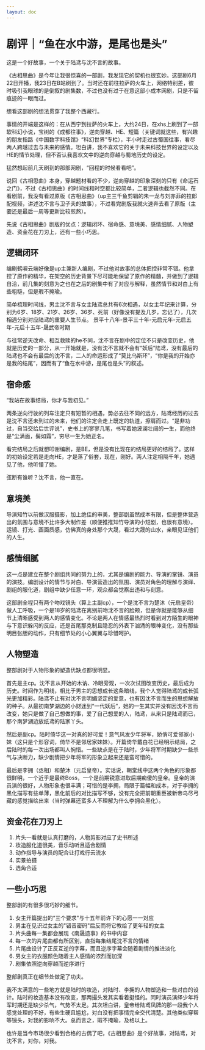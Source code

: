 ```yaml
---
layout: doc
---
```


# 剧评｜“鱼在水中游，是尾也是头”

这是一个好故事，一个关于陆鸢与沈不言的故事。

《古相思曲》是今年让我很惊喜的一部剧，我发现它的契机也很玄妙。这部剧6月22日开播，我23日在B站刷到了。当时还在前往拉萨的火车上，网络特别差，彼时吸引我眼球的是倒叙的剧集数，不过也没有过于在意这部小成本网剧，只是不留痕迹的一眼而过。

想看这部剧的想法贯穿了我整个西藏行。

事情的开端是这样的：在从西宁到拉萨的火车上，大约24日，在xhs上刷到了一部软科幻小说，宝树的《成都往事》，逆向穿越、HE、短篇（关键词就这些，有兴趣的朋友指路《中国数字科技馆》“科幻世界”专栏），半小时走过古蜀国往事，看尽两人跨越过去与未来的感情。坦白讲，我不喜欢它的关于未来科技世界的设定以及HE的情节处理，但不否认我喜欢文中的逆向穿越与蜀地历史的设定。

猛然想起前几天刷到的那部网剧，“回程的时候看看吧”。

说回《古相思曲》本身，穿越题材看的不少，逆向穿越的印象深刻的只有《命运石之门》，不过《古相思曲》的时间线和时空都比较简单，二者逻辑也截然不同。在看剧前，我没有看过原版《古相思曲》（up主三千鱼剪辑的朱一龙与刘亦菲的拉郎配视频，讲述沈不言与卫子夫的故事），不过看完剧版我就火速奔去看了原版（主要还是最后一周等更新比较煎熬）。

先说《古相思曲》剧版的优点：逻辑闭环、宿命感、意境美、感情细腻、人物塑造、资金花在刀刃上，还有一些小巧思。

## 逻辑闭环

编剧鹤唳云端好像是up主兼新人编剧，不过他对故事的总体把控非常不错。他拿捏了原作的精华，在架空的历史背景下尽可能地保留了原作的精髓，并做到了逻辑自洽，前几集的刻意为之也在之后的剧集中有了对应与解释，虽然情节和对白上有些粗糙，但是瑕不掩瑜。

简单梳理时间线，男主沈不言与女主陆鸢总共有6次相遇，以女主年纪来计算，分别为6岁、18岁、21岁、26岁、36岁、死前（好像没有提及几岁，忘记了），几次相遇分别对应陆鸢的重要人生节点。
景平十八年-景平三十年-元启元年-元启五年-元启十五年-晟武帝时期

与往常逆天改命、相互救赎的he不同，沈不言在剧中的定位不只是改变历史，他就是历史的一部分，从一开始就是，没有沈不言就不会有“妖后”陆鸢，没有最后的陆鸢也不会有最后的沈不言，二人的命运形成了“莫比乌斯环”，“你是我的开始亦是我的结尾”，因而有了“鱼在水中游，是尾也是头”的叙述。

## 宿命感

“我站在故事结局，你才与我初见。”

两条逆向行驶的列车注定只有短暂的相遇，势必去往不同的远方，陆鸢经历的过去是沈不言还未到过的未来，他们的注定会走上既定的轨道，擦肩而过。“是非功过，自当交给后世评说”，史书上的寥寥几笔，书写着她波澜壮阔的一生，而他终是“尘满面，鬓如霜”，穷尽一生为她正名。

看完结局之后就想叩谢编剧，是BE，但是没有比现在的结局更好的结局了。这样的初始设定若是走向HE，才是落了俗套，现在，刚好。两人注定相隔千年，她遇见了他，他听懂了她。

弦断有谁听？沈不言，他一直在。

## 意境美

导演知竹以前做汉服摄影，加上绝佳的审美，整部剧虽然成本有限，但是整体营造出的氛围与意境不比许多大制作差（顺便推推知竹导演的小短剧，也很有意境）。运镜、打光、画面质感，仿佛真的身处那个大晟，看过大晟的山水，亲眼见证他们的人生。

## 感情细腻

这一点是建立在整个剧组共同的努力上的，尤其是编剧的能力、导演的掌镜、演员的演技。编剧设计的情节与对白、导演营造出的氛围、演员对角色的理解与演绎、剧组的服化道，剧组中缺少任意一环，观众都会觉察出违和与刻意。

这部剧全程只有两个吻戏镜头（算上主副cp），一个是沈不言为楚沐（元启皇帝）做人工呼吸，一个是18岁的陆鸢在离别前吻沈不言的脸颊，但是你就是能够从细节上清晰感受到两人的感情变化。不论是两人在情感最热烈时看到对方陌生的眼神与下意识躲闪的反应，还是首尾那克制且隐忍的外表下汹涌的眼神变化，没有那些明目张胆的动作，只有细节处的小心翼翼与珍惜呵护。

## 人物塑造

整部剧对于人物形象的塑造优缺点都很明显。

首先是主cp。沈不言从开始的木讷、冷眼旁观，一次次试图改变历史，最后成为历史。时间作为明线，相比于男主的思想成长这条暗线，我个人觉得陆鸢的成长弧光更加精彩。陆鸢不止有对沈不言明媚坚定的爱意，也有因沈不言而生的思想解放的种子。从最初南梦湖边的小财迷到“一代妖后”，她的一生其实并没有因沈不言而改变，她只是做了自己想做的事，爱了自己想爱的人，陆鸢，从来只是陆鸢而已，那个南梦湖边放纸鸢的陆家丫头。

然后是副cp。陆时倚华这一对真的好可爱！意气风发少年将军，娇俏可爱邻家小妹（这只是个形容词，倚华不是邻居家妹妹）。开篇倚华戴白花已经明示结局，之后陆时的每一次出场都叫人惋惜。一些缺点是在于陆时，少年将军时期缺少一些杀气与决断力，缺少剧情把少年将军的形象立起来还是蛮可惜的。

最后是李拥（丞相）和楚沐（元启皇帝）。实话说，朝堂线中这两个角色的形象都很鲜明，一个近乎是最终Boss，一个是前期锐意进取后期痴傻的皇帝。皇帝的演员演的很好，人物形象也很丰满；可惜的是李拥，局限于篇幅和成本，对于李拥的黑化描写有些单薄，黑化前后的对比描写不够，没有完全把前朝重臣被新帝鸟尽弓藏的感觉描绘出来（当时弹幕还蛮多人不理解为什么李拥会黑化）。

## 资金花在刀刃上
1. 片头一看就是认真打磨的，人物剪影对应了史书所述
2. 妆造服化道很美，音乐动听且适合剧情
3. 动作指导与演员的配合让打戏行云流水
4. 实景拍摄
5. 选角合适

## 一些小巧思

整部剧的有很多很巧妙的细节。

1. 女主开篇提出的“三个要求"与十五年前许下的心愿一一对应
2. 男主在见识过女主的"错音密码"后反而将它教给了更年轻的女主
3. 片头曲每一集都会展现《南晟遗事》的书中内容
4. 每一次的片尾曲都有所区别，直指每集结尾沈不言的情绪
5. 片尾曲设计了正反互逆的字幕，而且逆序字幕会随着剧情的推进淡化
6. 男女主的衣服颜色随着主人感情的浓烈而加深
7. 剧集依照逆向穿越而逆序进行

整部剧真正在细节处做足了功夫。

我不太满意的一些地方就是陆时的妆造，对陆时、李拥的人物塑造和一些对白的设计。陆时的妆造基本没有改变，那两撮头发其实看着挺怪的。同时演员演绎少年将军时期还是缺少杀气，气势不太足。其次坦白讲，皇帝给陆鸢凤牌的那一段我个人感觉处理的不好，有些生硬且尴尬，对白没有把事情完全交代清楚。其他类似穿帮等镜头，对我的影响不大。总而言之，瑕不掩瑜，及格以上。

也许是当今市场很少看到合格的古偶了吧，《古相思曲》是个好故事，对陆鸢，对沈不言，对你，对我。


